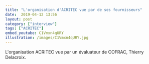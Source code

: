```yaml
---
title: "L'organisation d'ACRITEC vue par de ses fournisseurs"
date:  2019-04-12 13:56
layout: post
category: ["interview"]
tags: ["ACRITEC"]
embed_youtube: C1Vmxn4qURY
illustration: /images/C1Vmxn4qURY.jpg
---
```


L'organisation ACRITEC vue par un évaluateur de COFRAC, Thierry Delacroix.
